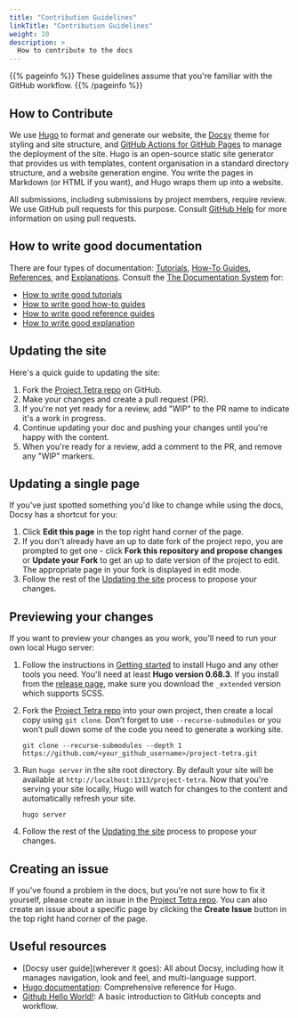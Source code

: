 ```yaml
---
title: "Contribution Guidelines"
linkTitle: "Contribution Guidelines"
weight: 10
description: >
  How to contribute to the docs
---
```


{{% pageinfo %}}
These guidelines assume that you're familiar with the GitHub workflow.
{{% /pageinfo %}}

## How to Contribute

We use [Hugo](https://gohugo.io/) to format and generate our website, the
[Docsy](https://github.com/google/docsy) theme for styling and site structure, 
and [GitHub Actions for GitHub Pages](https://github.com/peaceiris/actions-gh-pages) to manage the deployment of the site. 
Hugo is an open-source static site generator that provides us with templates, 
content organisation in a standard directory structure, and a website generation 
engine. You write the pages in Markdown (or HTML if you want), and Hugo wraps them up into a website.

All submissions, including submissions by project members, require review. We
use GitHub pull requests for this purpose. Consult
[GitHub Help](https://help.github.com/articles/about-pull-requests/) for more
information on using pull requests.

## How to write good documentation

There are four types of documentation: [Tutorials](https://documentation.divio.com/tutorials), [How-To Guides](https://documentation.divio.com/how-to-guides/), [References](https://documentation.divio.com/reference/), and [Explanations](https://documentation.divio.com/explanation/#). 
Consult the [The Documentation System](https://documentation.divio.com/) for:
* [How to write good tutorials](https://documentation.divio.com/tutorials/#how-to-write-good-tutorials)
* [How to write good how-to guides](https://documentation.divio.com/how-to-guides/#how-to-write-good-how-to-guides)
* [How to write good reference guides](https://documentation.divio.com/reference/#how-to-write-good-reference-guides)
* [How to write good explanation](https://documentation.divio.com/explanation/#how-to-write-good-explanation)

## Updating the site

Here's a quick guide to updating the site:

1. Fork the [Project Tetra repo](https://github.com/helpfulengineering/project-tetra) on GitHub.
1. Make your changes and create a pull request (PR).
1. If you're not yet ready for a review, add "WIP" to the PR name to indicate 
  it's a work in progress.
1. Continue updating your doc and pushing your changes until you're happy with 
  the content.
1. When you're ready for a review, add a comment to the PR, and remove any
  "WIP" markers.

## Updating a single page

If you've just spotted something you'd like to change while using the docs, Docsy has a shortcut for you:

1. Click **Edit this page** in the top right hand corner of the page.
1. If you don't already have an up to date fork of the project repo, you are prompted to get one - click **Fork this repository and propose changes** or **Update your Fork** to get an up to date version of the project to edit. The appropriate page in your fork is displayed in edit mode.
1. Follow the rest of the [Updating the site](#updating-the-site) process to propose your changes.

## Previewing your changes

If you want to preview your changes as you work, you'll need to run your own local Hugo server:

1. Follow the instructions in [Getting started](https://gohugo.io/getting-started/installing/) to install Hugo and any other tools you need. You'll need at least **Hugo version 0.68.3**.
  If you install from the [release page](https://github.com/gohugoio/hugo/releases),
  make sure you download the `_extended` version which supports SCSS.
1. Fork the [Project Tetra repo](https://github.com/helpfulengineering/project-tetra) into your own project, then create a local copy using `git clone`. Don’t forget to use `--recurse-submodules` or you won’t pull down some of the code you need to generate a working site.

    ```
    git clone --recurse-submodules --depth 1 https://github.com/<your_github_username>/project-tetra.git
    ```

1. Run `hugo server` in the site root directory. By default your site will be available at `http://localhost:1313/project-tetra`. Now that you're serving your site locally, Hugo will watch for changes to the content and automatically refresh your site.

    ```
    hugo server
    ```

1. Follow the rest of the [Updating the site](#updating-the-site) process to propose your changes.

## Creating an issue

If you've found a problem in the docs, but you're not sure how to fix it yourself, please create an issue in the [Project Tetra repo](https://github.com/helpfulengineering/project-tetra/issues). You can also create an issue about a specific page by clicking the **Create Issue** button in the top right hand corner of the page.

## Useful resources

* [Docsy user guide](wherever it goes): All about Docsy, including how it manages navigation, look and feel, and multi-language support.
* [Hugo documentation](https://gohugo.io/documentation/): Comprehensive reference for Hugo.
* [Github Hello World!](https://guides.github.com/activities/hello-world/): A basic introduction to GitHub concepts and workflow.
